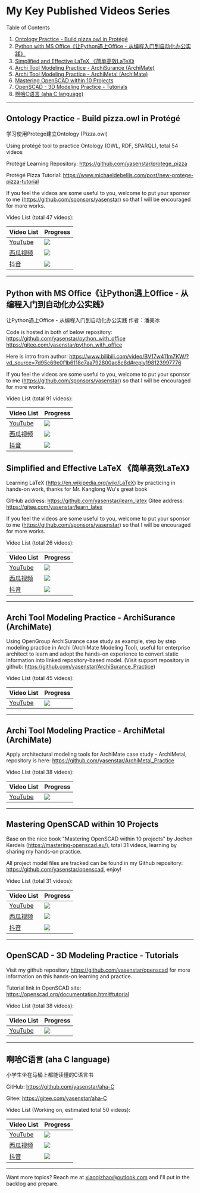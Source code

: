 # My Key Published Videos Series

Table of Contents
1. [Ontology Practice - Build pizza.owl in Protégé](https://yasenstar.github.io/video_published/#ontology-practice---build-pizzaowl-in-prot%C3%A9g%C3%A9-)
2. [Python with MS Office《让Python遇上Office - 从编程入门到自动化办公实践》](https://yasenstar.github.io/video_published/#python-with-ms-office%E8%AE%A9python%E9%81%87%E4%B8%8Aoffice---%E4%BB%8E%E7%BC%96%E7%A8%8B%E5%85%A5%E9%97%A8%E5%88%B0%E8%87%AA%E5%8A%A8%E5%8C%96%E5%8A%9E%E5%85%AC%E5%AE%9E%E8%B7%B5)
3. [Simplified and Effective LaTeX 《简单高效LaTeX》](https://yasenstar.github.io/video_published/#simplified-and-effective-latex-%E7%AE%80%E5%8D%95%E9%AB%98%E6%95%88latex)
4. [Archi Tool Modeling Practice - ArchiSurance (ArchiMate)](https://yasenstar.github.io/video_published/#archi-tool-modeling-practice---archisurance-archimate)
5. [Archi Tool Modeling Practice - ArchiMetal (ArchiMate)](https://yasenstar.github.io/video_published/#archi-tool-modeling-practice---archimetal-archimate)
6. [Mastering OpenSCAD within 10 Projects](https://yasenstar.github.io/video_published/#mastering-openscad-within-10-projects)
7. [OpenSCAD - 3D Modeling Practice - Tutorials](https://yasenstar.github.io/video_published/#openscad---3d-modeling-practice---tutorials)
8. [啊哈C语言 (aha C language)](https://yasenstar.github.io/video_published/#%E5%95%8A%E5%93%88c%E8%AF%AD%E8%A8%80-aha-c-language)

---

## Ontology Practice - Build pizza.owl in Protégé 

学习使用Protege建立Ontology (Pizza.owl)

Using protégé tool to practice Ontology (OWL, RDF, SPARQL), total 54 videos

Protégé Learning Repository: https://github.com/yasenstar/protege_pizza

Protégé Pizza Tutorial: https://www.michaeldebellis.com/post/new-protege-pizza-tutorial

If you feel the videos are some useful to you, welcome to put your sponsor to me (https://github.com/sponsors/yasenstar) so that I will be encouraged for more works.

Video List (total 47 videos):

| Video List | Progress |
| --- | --- |
| [YouTube](https://www.youtube.com/playlist?list=PL6DEHvciXKeUx4P32B3hKMK1t6mC8RhsW) | ![](https://geps.dev/progress/100) |
| [西瓜视频](https://www.ixigua.com/7297974941184918043?&&id=7298697973969224232) | ![](https://geps.dev/progress/100) |
| [抖音](https://www.douyin.com/collection/7298169423012038708/1) | ![](https://geps.dev/progress/100) |

---

## Python with MS Office《让Python遇上Office - 从编程入门到自动化办公实践》

让Python遇上Office - 从编程入门到自动化办公实践
作者：潘美冰

Code is hosted in both of below repository:
https://github.com/yasenstar/python_with_office
https://gitee.com/yasenstar/python_with_office

Here is intro from author: https://www.bilibili.com/video/BV17w411m7KW/?vd_source=7d95c69e0f1b6118e7aa792800ac8c8d#reply198123997776

If you feel the videos are some useful to you, welcome to put your sponsor to me (https://github.com/sponsors/yasenstar) so that I will be encouraged for more works.

Video List (total 91 videos):

| Video List | Progress |
| --- | --- |
| [YouTube](https://www.youtube.com/playlist?list=PL6DEHvciXKeV6tgqhNG9tS9_tWktoocvA) | ![](https://geps.dev/progress/100) |
| [西瓜视频](https://www.ixigua.com/7300628369392353855?&&id=7321733332813906495) | ![](https://geps.dev/progress/67) |
| [抖音](https://www.douyin.com/collection/7300632545580812323/1) | ![](https://geps.dev/progress/67) |

## Simplified and Effective LaTeX 《简单高效LaTeX》

Learning LaTeX (https://en.wikipedia.org/wiki/LaTeX) by practicing in hands-on work, thanks for Mr. Kanglong Wu's great book

GitHub address: https://github.com/yasenstar/learn_latex
Gitee address: https://gitee.com/yasenstar/learn_latex

If you feel the videos are some useful to you, welcome to put your sponsor to me (https://github.com/sponsors/yasenstar) so that I will be encouraged for more works.

Video List (total 26 videos):

| Video List | Progress |
| --- | --- |
| [YouTube](https://www.youtube.com/playlist?list=PL6DEHvciXKeVW_Ipyogb1Ydpvk_9E6Twc) | ![](https://geps.dev/progress/100) |
| [西瓜视频](https://www.ixigua.com/7298100920137548288?&&id=7308906648549261834) | ![](https://geps.dev/progress/100) |
| [抖音](https://www.douyin.com/collection/7302186079967250441/1) | ![](https://geps.dev/progress/100) |

---

## Archi Tool Modeling Practice - ArchiSurance (ArchiMate)

Using OpenGroup ArchiSurance case study as example, step by step modeling practice in Archi (ArchiMate Modeling Tool), useful for enterprise architect to learn and adopt the hands-on experience to convert static information into linked repository-based model. (Visit support repository in github: https://github.com/yasenstar/ArchiSurance_Practice)

Video List (total 45 videos):

| Video List | Progress |
| --- | --- |
| [YouTube](https://www.youtube.com/playlist?list=PL6DEHvciXKeXj1IlGBRB0KMaSv5Xt38uk) | ![](https://geps.dev/progress/100) |

---

## Archi Tool Modeling Practice - ArchiMetal (ArchiMate)

Apply architectural modeling tools for ArchiMate case study - ArchiMetal, repository is here: https://github.com/yasenstar/ArchiMetal_Practice

Video List (total 38 videos):

| Video List | Progress |
| --- | --- |
| [YouTube](https://www.youtube.com/playlist?list=PL6DEHvciXKeU6STbudArH_S1t74sa2hkt) | ![](https://geps.dev/progress/100) |

---

## Mastering OpenSCAD within 10 Projects

Base on the nice book "Mastering OpenSCAD within 10 projects" by Jochen Kerdels (https://mastering-openscad.eu/), total 31 videos, learning by sharing my hands-on practice.

All project model files are tracked can be found in my Github repository: https://github.com/yasenstar/openscad, enjoy!

Video List (total 31 videos):

| Video List | Progress |
| --- | --- |
| [YouTube](https://www.youtube.com/playlist?list=PL6DEHvciXKeW_08V5guF_LIaxTOnx5b-s) | ![](https://geps.dev/progress/100) |
| [西瓜视频](https://www.ixigua.com/7298533711610380850?&&id=7314474747650441769) | ![](https://geps.dev/progress/100) |
| [抖音](https://www.douyin.com/collection/7300953123135162378/1) | ![](https://geps.dev/progress/100) |

---

## OpenSCAD - 3D Modeling Practice - Tutorials

Visit my github repository https://github.com/yasenstar/openscad for more information on this hands-on learning and practice.

Tutorial link in OpenSCAD site: https://openscad.org/documentation.html#tutorial

Video List (total 38 videos):

| Video List | Progress |
| --- | --- |
| [YouTube](https://www.youtube.com/playlist?list=PL6DEHvciXKeUwcYw7k4wKWhW1cbE_omAg) | ![](https://geps.dev/progress/100) |

---

## 啊哈C语言 (aha C language)

小学生坐在马桶上都能读懂的C语言书

GitHub: https://github.com/yasenstar/aha-C 

Gitee: https://gitee.com/yasenstar/aha-C

Video List (Working on, estimated total 50 videos):

| Video List | Progress |
| --- | --- |
| [YouTube](https://www.youtube.com/playlist?list=PL6DEHvciXKeVzQIMSwYjtMO3v8HmU9OOZ) | ![](https://geps.dev/progress/36) |
| [西瓜视频](https://www.ixigua.com/7318561329411949071?&&id=7319143671516168713) | ![](https://geps.dev/progress/12) |
| [抖音](https://www.douyin.com/collection/7318783352662657060/1) | ![](https://geps.dev/progress/12) |

---

Want more topics? Reach me at <xiaoqizhao@outlook.com> and I'll put in the backlog and prepare.